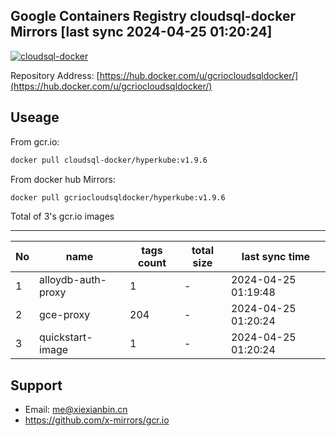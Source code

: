 Google Containers Registry cloudsql-docker Mirrors [last sync 2024-04-25 01:20:24]
-------

[![cloudsql-docker](https://github.com/x-mirrors/gcr.io/actions/workflows/gcr.io-cloudsql-docker.yml/badge.svg?branch=main)](https://github.com/x-mirrors/gcr.io/actions/workflows/gcr.io-cloudsql-docker.yml)

Repository Address: [https://hub.docker.com/u/gcriocloudsqldocker/](https://hub.docker.com/u/gcriocloudsqldocker/)

Useage
-------

From gcr.io:
```bash
docker pull cloudsql-docker/hyperkube:v1.9.6
```

From docker hub Mirrors:
```bash
docker pull gcriocloudsqldocker/hyperkube:v1.9.6
```

Total of 3's gcr.io images

-------

| No  | name | tags count | total size | last sync time |
| --- | ----- | ---------- | ---------- | -------------- |
| 1 | alloydb-auth-proxy | 1 | - | 2024-04-25 01:19:48 |
| 2 | gce-proxy | 204 | - | 2024-04-25 01:20:24 |
| 3 | quickstart-image | 1 | - | 2024-04-25 01:20:24 |

Support
-------

- Email: me@xiexianbin.cn
- https://github.com/x-mirrors/gcr.io